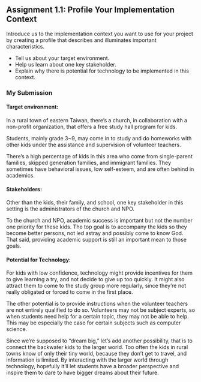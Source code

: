 ## Assignment 1.1: Profile Your Implementation Context

Introduce us to the implementation context you want to use for your project
   by creating a profile that describes and illuminates important
   characteristics.

- Tell us about your target environment.
- Help us learn about one key stakeholder.
- Explain why there is potential for technology to be implemented in this
      context. 

### My Submission

#### Target environment:

In a rural town of eastern Taiwan, there’s a church, in collaboration with a non-profit organization, that offers a free study hall program for kids.

Students, mainly grade 3~9, may come in to study and do homeworks with other kids under the assistance and supervision of volunteer teachers.

There’s a high percentage of kids in this area who come from single-parent families, skipped generation families, and immigrant families. They sometimes have behavioral issues, low self-esteem, and are often behind in academics.

#### Stakeholders:

Other than the kids, their family, and school, one key stakeholder in this setting is the administrators of the church and NPO.

To the church and NPO, academic success is important but not the number one priority for these kids. The top goal is to accompany the kids so they become better persons, not led astray and possibly come to know God. That said, providing academic support is still an important mean to those goals.

#### Potential for Technology:

For kids with low confidence, technology might provide incentives for them to give learning a try, and not decide to give up too quickly. It might also attract them to come to the study group more regularly, since they’re not really obligated or forced to come in the first place.

The other potential is to provide instructions when the volunteer teachers are not entirely qualified to do so. Volunteers may not be subject experts, so when students need help for a certain topic, they may not be able to help. This may be especially the case for certain subjects such as computer science.

Since we’re supposed to “dream big,” let’s add another possibility, that is to connect the backwater kids to the larger world. Too often the kids in rural towns know of only their tiny world, because they don’t get to travel, and information is limited. By interacting with the larger world through technology, hopefully it’ll let students have a broader perspective and inspire them to dare to have bigger dreams about their future.
